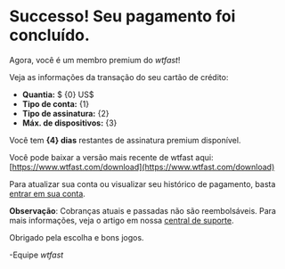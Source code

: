 # Successo! Seu pagamento foi concluído. 

Agora, você é um membro premium do *wtfast*!

Veja as informações da transação do seu cartão de crédito:

* **Quantia:** $ {0} US$
* **Tipo de conta:** {1}
* **Tipo de assinatura:** {2}
* **Máx. de dispositivos:** {3}

Você tem **{4} dias** restantes de assinatura premium disponível.  

Você pode baixar a versão mais recente de wtfast aqui: [https://www.wtfast.com/download](https://www.wtfast.com/download) 

Para atualizar sua conta ou visualizar seu histórico de pagamento, basta [entrar em sua conta](https://secure.wtfast.com/member/Account/Login). 

**Observação**: Cobranças atuais e passadas não são reembolsáveis. Para mais informações, veja o artigo em nossa [central de suporte](https://wtfast.zendesk.com/hc/en-us/articles/210389223-Refund-and-Cancellation-Policy-).

Obrigado pela escolha e bons jogos.
 
-Equipe *wtfast*
